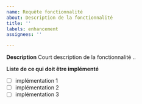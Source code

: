```yaml
---
name: Requête fonctionnalité
about: Description de la fonctionnalité
title: ''
labels: enhancement
assignees: ''

---
```


**Description**
Court description de la fonctionnalité ..

**Liste de ce qui doit être implémenté**
- [ ] implémentation 1 
- [ ] implémentation 2
- [ ] implémentation 3
